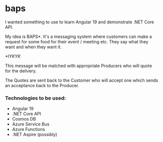 # baps

I wanted something to use to learn Angular 19 and demonstrate .NET Core API.

My idea is BAPS*.  It's a messaging system where customers can make a request for some food for their event / meeting etc.  They say what they want and when they want it. 

_*IYKYK_

This message will be matched with appropriate Producers who will quote for the delivery.

The Quotes are sent back to the Customer who will accept one which sends an acceptance back to the Producer.

### Technologies to be used:
* Angular 19
* .NET Core API
* Cosmos DB
* Azure Service Bus
* Azure Functions
* .NET Aspire (possibly)